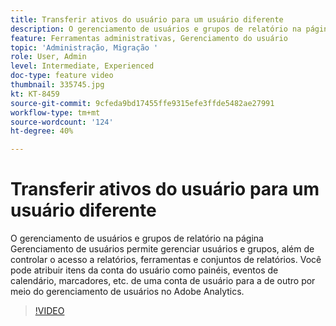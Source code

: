 ```yaml
---
title: Transferir ativos do usuário para um usuário diferente
description: O gerenciamento de usuários e grupos de relatório na página Gerenciamento de usuários permite gerenciar usuários e grupos, além de controlar o acesso a relatórios, ferramentas e conjuntos de relatórios. Você pode atribuir itens da conta do usuário como painéis, eventos de calendário, marcadores, etc. de uma conta de usuário para a de outro por meio do gerenciamento de usuários no Adobe Analytics.
feature: Ferramentas administrativas, Gerenciamento do usuário
topic: 'Administração, Migração '
role: User, Admin
level: Intermediate, Experienced
doc-type: feature video
thumbnail: 335745.jpg
kt: KT-8459
source-git-commit: 9cfeda9bd17455ffe9315efe3ffde5482ae27991
workflow-type: tm+mt
source-wordcount: '124'
ht-degree: 40%

---
```



# Transferir ativos do usuário para um usuário diferente

O gerenciamento de usuários e grupos de relatório na página Gerenciamento de usuários permite gerenciar usuários e grupos, além de controlar o acesso a relatórios, ferramentas e conjuntos de relatórios. Você pode atribuir itens da conta do usuário como painéis, eventos de calendário, marcadores, etc. de uma conta de usuário para a de outro por meio do gerenciamento de usuários no Adobe Analytics.


>[!VIDEO](https://video.tv.adobe.com/v/335745/?quality=12&learn=on)
